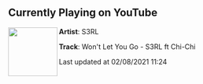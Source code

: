 ## Currently Playing on YouTube

[<img align="left" width="100" src="https://yt3.ggpht.com/ytc/AAUvwnjlbAq637kELOuh66nxbtnG70FDb8BYcygfVdE-IA=s48-c-k-c0x00ffffff-no-rj-mo">](https://www.youtube.com/channel/UCb6JTMjrHZCYFD9Y04CBk9g)

**Artist**: S3RL 

**Track**: Won't Let You Go - S3RL ft Chi-Chi

Last updated at 02/08/2021 11:24
